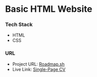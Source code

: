 # Basic HTML Website

### Tech Stack
- HTML
- CSS

### URL 
- Project URL: <a href="https://roadmap.sh/projects/basic-html-website">Roadmap.sh</a>
- Live Link: <a href="roadmap-sh-single-page-cv.vercel.app">Single-Page CV</a>
